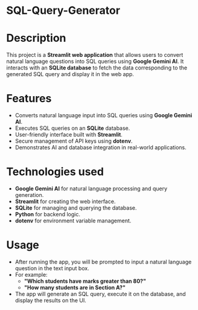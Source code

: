 # SQL-Query-Generator
 
# Description
This project is a **Streamlit web application** that allows users to convert natural language questions into SQL queries using **Google Gemini AI**. It interacts with an **SQLite database** to fetch the data corresponding to the generated SQL query and display it in the web app.
# Features
- Converts natural language input into SQL queries using **Google Gemini AI**.
- Executes SQL queries on an **SQLite** database.
- User-friendly interface built with **Streamlit**.
- Secure management of API keys using **dotenv**.
- Demonstrates AI and database integration in real-world applications.
# Technologies used
- **Google Gemini AI** for natural language processing and query generation.
- **Streamlit** for creating the web interface.
- **SQLite** for managing and querying the database.
- **Python** for backend logic.
- **dotenv** for environment variable management.
# Usage
- After running the app, you will be prompted to input a natural language question in the text input box.
- For example:
  - **"Which students have marks greater than 80?"**
  - **"How many students are in Section A?"**
- The app will generate an SQL query, execute it on the database, and display the results on the UI.
